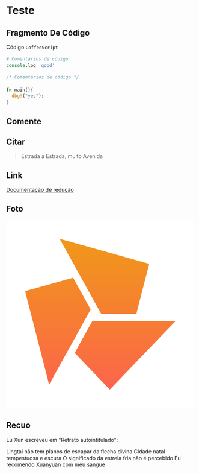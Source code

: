 [Comentários globais de redução]:#

# Teste

## Fragmento De Código

Código `CoffeeScript`

```coffee
# Comentários de código
console.log 'good'


```

```rust
/* Comentários de código */

fn main(){
  dbg!("yes");
}
```

## Comente

<!-- HTML 注释 --> 

<!-- 多行注释 --> 

## Citar

> Estrada a Estrada, muito Avenida

## Link

[Documentação de redução](https://github.com/xxai-art/xxai-art-md)

## Foto

![Identidade da marca xxAI.Art](https://raw.githubusercontent.com/xxai-art/web/main/file/svg/logo.svg)

## Recuo

Lu Xun escreveu em "Retrato autointitulado":

  Lingtai não tem planos de escapar da flecha divina
  Cidade natal tempestuosa e escura
  O significado da estrela fria não é percebido
  Eu recomendo Xuanyuan com meu sangue
